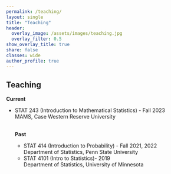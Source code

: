 ```yaml
---
permalink: /teaching/
layout: single
title: "Teaching"
header:
  overlay_image: /assets/images/teaching.jpg
  overlay_filter: 0.5
show_overlay_title: true
share: false
classes: wide
author_profile: true  
---
```



Teaching
---------------
__Current__

<ul>
<li> STAT 243  (Introduction to Mathematical Statistics) - Fall 2023<br/>
MAMS, Case Western Reserve University </li> <br/>


__Past__ <br/>
<ul>
<li> STAT 414 (Introduction to Probability) - Fall 2021, 2022<br/>
Department of Statistics, Penn State University </li> 
<li>STAT 4101 (Intro to Statistics)- 2019<br/>
Department of Statistics, University of Minnesota </li>
</ul> <br/>  

<!-- __Teaching Assistant__<br/>
(Department of Statistics, University of California, Davis)  <br/>
<ul>
<li> STA 13 (Elementary Statistics) </li>
<li> STA 108 (Regression Analysis) </li>
<li> STA 145 (Bayesian Statistical Inference) </li>
<li> STA 231A (Mathematical Statistics- Ph.D. level coursework) </li>
<li> STA 131AB (Introduction to Mathematical Statistics) </li>
<li> STA 200B (Mathematical Statistics- Masters level coursework) </li>
<li> STA 106 (Analysis of Variance)</li>
</ul><br/>  -->


<!-- __Mentoring__<br/>
(Department of Statistics, University of California, Davis)  <br/>

<ul>
<li> Thesis: "Functional data  analysis on the remaining life expectancy of the older population over time" (2022)<br/>
Advised by Dr. Hans-Georg Müller </li><br/>
<li> Thesis: "Inference on the dynamics of COVID-19 in India for the state of Kerala" (2020--2021)<br/>
Advised by Dr. Debashis Paul </li>
</ul> <br/>


Here are my <a href="/assets/pdf/Teaching_Statement.pdf" target="_blank">Teaching Statement</a> and <a href="/assets/pdf/Diversity_Statement.pdf" target="_blank">Diversity Statement</a>.<br> -->

